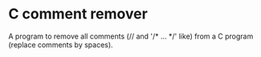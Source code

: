 # C comment remover
A program to remove all comments (// and '/* ... */'  like) from a C program (replace comments by spaces). 
